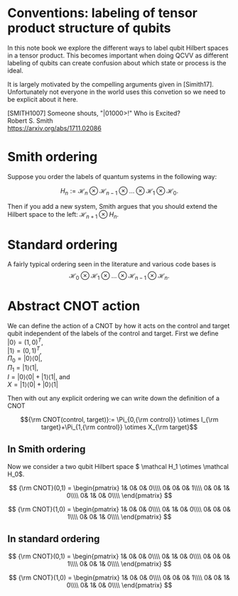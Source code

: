 # Conventions: labeling of tensor product structure of qubits

In this note book we explore the different ways to label qubit Hilbert spaces in a tensor product. This becomes important when doing QCVV as different labeling of qubits can create confusion about which state or process is the ideal.

It is largely motivated by the compelling arguments given in [Simith17]. Unfortunately not everyone in the world uses this convetion so we need to be explicit about it here.


[SMITH1007]  Someone shouts, "|01000>!" Who is Excited?  
			 	Robert S. Smith  
				https://arxiv.org/abs/1711.02086  
				

# Smith ordering

Suppose you order the labels of quantum systems in the following way:

$$H_n :=\mathcal H_n \otimes \mathcal H_{n-1} \otimes \ldots \otimes \mathcal H_1 \otimes \mathcal H_0.$$


Then if you add a new system, Smith argues that you should extend the Hilbert space to the left: $\mathcal H_{n+1} \otimes H_n$.

# Standard ordering

A fairly typical ordering seen in the literature and various code bases is
$$\mathcal H_0 \otimes \mathcal H_1 \otimes \ldots \otimes \mathcal H_{n-1} \otimes \mathcal H_n.$$



# Abstract CNOT action
We can define the action of a CNOT by how it acts on the control and target qubit independent of the labels of the control and target. 
First we define   
$|0\rangle = (1,0)^T$,  
$|1\rangle = (0,1)^T$,  
$\Pi_0 = |0\rangle \langle 0|$,  
$\Pi_1 = |1\rangle \langle 1|$,  
$I = |0\rangle \langle 0| + |1\rangle \langle 1|$, and   
$X = |1\rangle \langle 0| + |0\rangle \langle 1|$ 

Then with out any explicit ordering we can write down the definition of a CNOT

$${\rm CNOT(control, target)}:= \Pi_{0,{\rm control}} \otimes I_{\rm target}+\Pi_{1,{\rm control}} \otimes X_{\rm target}$$

## In Smith ordering

Now we consider a two qubit Hilbert space $ \mathcal H_1 \otimes \mathcal H_0$.

$$ {\rm CNOT}(0,1) = 
\begin{pmatrix} 
1& 0& 0& 0\\\\
0& 0& 0& 1\\\\
0& 0& 1& 0\\\\
0& 1& 0& 0\\\\
\end{pmatrix}
$$

$$ {\rm CNOT}(1,0) = \begin{pmatrix} 
1& 0& 0& 0\\\\
0& 1& 0& 0\\\\
0& 0& 0& 1\\\\
0& 0& 1& 0\\\\
\end{pmatrix}
$$

## In standard ordering
$$ {\rm CNOT}(0,1) = 
\begin{pmatrix} 
1& 0& 0& 0\\\\
0& 1& 0& 0\\\\
0& 0& 0& 1\\\\
0& 0& 1& 0\\\\
\end{pmatrix}
$$

$$ {\rm CNOT}(1,0) = 
\begin{pmatrix} 
1& 0& 0& 0\\\\
0& 0& 0& 1\\\\
0& 0& 1& 0\\\\
0& 1& 0& 0\\\\
\end{pmatrix}
$$